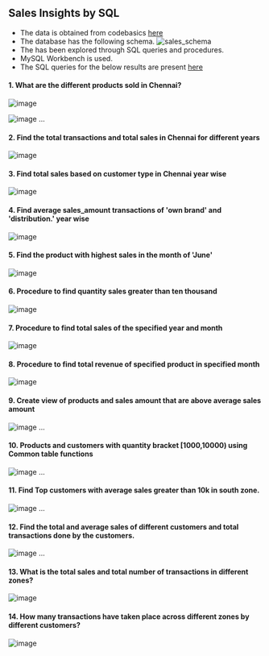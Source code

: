 ## Sales Insights by SQL 
* The data is obtained from codebasics <a href= "https://codebasics.io/resources/sales-insights-data-analysis-project">here</a>
* The database has the following schema.
 ![sales_schema](https://github.com/pooja614/ML_DL_projects/assets/69869583/f6e3c46f-c4af-4da7-a664-271314ee8035)
* The has been explored through SQL queries and procedures.
* MySQL Workbench is used.
* The SQL queries for the below results are present <a href = "Sales%20Insights%20USING%20SQL_queries.sql">here</a>
#### 1. What are the different products sold in Chennai? 
![image](https://github.com/pooja614/ML_DL_projects/assets/69869583/a673dec5-7636-467c-9c23-b741168c7db0)

![image](https://github.com/pooja614/ML_DL_projects/assets/69869583/93df57e3-3255-428c-b7ac-7ae7d90706f9)
...

#### 2. Find the total transactions and total sales in Chennai for different years  

![image](https://github.com/pooja614/ML_DL_projects/assets/69869583/a58047bf-25b0-47d2-a632-93a4c8ebfa44)


#### 3. Find total sales based on customer type in Chennai year wise

![image](https://github.com/pooja614/ML_DL_projects/assets/69869583/1aa7cb8b-8d43-4d77-b760-2b94a9e31473)

#### 4. Find average sales_amount transactions of 'own brand' and 'distribution.' year wise 


![image](https://github.com/pooja614/ML_DL_projects/assets/69869583/0f74764a-4029-4a91-b165-efd99f877417)

#### 5. Find the product with highest sales in the month of 'June' 

![image](https://github.com/pooja614/ML_DL_projects/assets/69869583/2ac7bb3a-5f34-4728-96dc-4d021241d96d) 

####  6. Procedure to find quantity sales greater than ten thousand 

![image](https://github.com/pooja614/ML_DL_projects/assets/69869583/4ded1553-a49d-473e-ba42-dded7bed4512)

#### 7. Procedure to find total sales of the specified year and month 

![image](https://github.com/pooja614/ML_DL_projects/assets/69869583/66643b2d-822a-42dd-90f1-28209fd8aed6)

#### 8. Procedure to find total revenue of specified product in specified month

![image](https://github.com/pooja614/ML_DL_projects/assets/69869583/df0a1e37-cf3d-4e64-8538-fa9b72eda4ae)

#### 9. Create view of products and sales amount that are above average sales amount 

![image](https://github.com/pooja614/ML_DL_projects/assets/69869583/9248ca98-0075-4338-9e5c-88179eebc692) 
...
####  10. Products and customers with quantity bracket [1000,10000) using Common table functions

![image](https://github.com/pooja614/ML_DL_projects/assets/69869583/385aa623-54bf-4819-ad80-f484eb71c377)
...
#### 11. Find Top customers with average sales greater than 10k in south zone.

![image](https://github.com/pooja614/ML_DL_projects/assets/69869583/49a64b2e-1f8c-48e8-9da7-c14af1f0f4ce) 
... 

#### 12. Find the total and average sales of different customers and total transactions done by the customers. 

![image](https://github.com/pooja614/ML_DL_projects/assets/69869583/27497b7b-212c-4364-9740-10c083fa8b62) 
...

#### 13. What is the total sales and total number of transactions in different zones?

![image](https://github.com/pooja614/ML_DL_projects/assets/69869583/97960fbb-2ec7-4803-b304-e7400f3f04c9)

#### 14. How many transactions have taken place across different zones by different customers? 

![image](https://github.com/pooja614/ML_DL_projects/assets/69869583/f23cc676-5b29-4136-a65d-6709b5c5670d)

